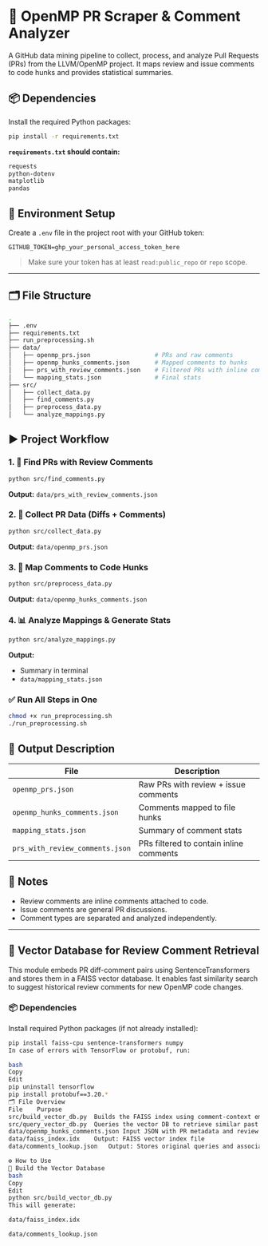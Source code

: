 # 🧠 OpenMP PR Scraper & Comment Analyzer

A GitHub data mining pipeline to collect, process, and analyze Pull Requests (PRs) from the LLVM/OpenMP project. It maps review and issue comments to code hunks and provides statistical summaries.


## 📦 Dependencies

Install the required Python packages:

```bash
pip install -r requirements.txt
```

**`requirements.txt` should contain:**

```txt
requests
python-dotenv
matplotlib
pandas
```

## 🔐 Environment Setup

Create a `.env` file in the project root with your GitHub token:

```env
GITHUB_TOKEN=ghp_your_personal_access_token_here
```

> Make sure your token has at least `read:public_repo` or `repo` scope.

---

## 🗂️ File Structure

```bash
.
├── .env
├── requirements.txt
├── run_preprocessing.sh
├── data/
│   ├── openmp_prs.json                  # PRs and raw comments
│   ├── openmp_hunks_comments.json       # Mapped comments to hunks
│   ├── prs_with_review_comments.json    # Filtered PRs with inline comments
│   └── mapping_stats.json               # Final stats
├── src/
│   ├── collect_data.py
│   ├── find_comments.py
│   ├── preprocess_data.py
│   └── analyze_mappings.py
```

## ▶️ Project Workflow

### 1. 🔎 Find PRs with Review Comments

```bash
python src/find_comments.py
```

**Output:** `data/prs_with_review_comments.json`


### 2. 🧲 Collect PR Data (Diffs + Comments)

```bash
python src/collect_data.py
```

**Output:** `data/openmp_prs.json`


### 3. 🧮 Map Comments to Code Hunks

```bash
python src/preprocess_data.py
```

**Output:** `data/openmp_hunks_comments.json`


### 4. 📊 Analyze Mappings & Generate Stats

```bash
python src/analyze_mappings.py
```

**Output:**

* Summary in terminal
* `data/mapping_stats.json`


### ✅ Run All Steps in One

```bash
chmod +x run_preprocessing.sh
./run_preprocessing.sh
```



## 📁 Output Description

| File                            | Description                             |
| ------------------------------- | --------------------------------------- |
| `openmp_prs.json`               | Raw PRs with review + issue comments    |
| `openmp_hunks_comments.json`    | Comments mapped to file hunks           |
| `mapping_stats.json`            | Summary of comment stats                |
| `prs_with_review_comments.json` | PRs filtered to contain inline comments |



## 🧪 Notes

* Review comments are inline comments attached to code.
* Issue comments are general PR discussions.
* Comment types are separated and analyzed independently.



---

## 🧠 Vector Database for Review Comment Retrieval

This module embeds PR diff-comment pairs using SentenceTransformers and stores them in a FAISS vector database. It enables fast similarity search to suggest historical review comments for new OpenMP code changes.

### 📦 Dependencies

Install required Python packages (if not already installed):

```bash
pip install faiss-cpu sentence-transformers numpy
In case of errors with TensorFlow or protobuf, run:

bash
Copy
Edit
pip uninstall tensorflow
pip install protobuf==3.20.*
🗂️ File Overview
File	Purpose
src/build_vector_db.py	Builds the FAISS index using comment-context embeddings
src/query_vector_db.py	Queries the vector DB to retrieve similar past review comments
data/openmp_hunks_comments.json	Input JSON with PR metadata and review comments
data/faiss_index.idx	Output: FAISS vector index file
data/comments_lookup.json	Output: Stores original queries and associated comments

⚙️ How to Use
🔨 Build the Vector Database
bash
Copy
Edit
python src/build_vector_db.py
This will generate:

data/faiss_index.idx

data/comments_lookup.json

